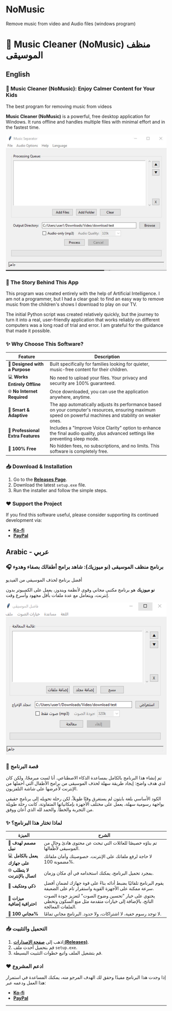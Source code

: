 # NoMusic
Remove music from video and Audio  files (windows program)
# 🎵 Music Cleaner (NoMusic) منظف الموسيقى

## English

### 🎵 Music Cleaner (NoMusic): Enjoy Calmer Content for Your Kids
The best program for removing music from videos

**Music Cleaner (NoMusic)** is a powerful, free desktop application for Windows. It runs offline and handles multiple files with minimal effort and in the fastest time.

![Screenshot of the application's UI](en.jpg)


### 📖 The Story Behind This App

This program was created entirely with the help of Artificial Intelligence. I am not a programmer, but I had a clear goal: to find an easy way to remove music from the children's shows I download to play on our TV.

The initial Python script was created relatively quickly, but the journey to turn it into a real, user-friendly application that works reliably on different computers was a long road of trial and error. I am grateful for the guidance that made it possible.

### ✨ Why Choose This Software?

| Feature | Description |
|---|---|
| 🎯 **Designed with a Purpose** | Built specifically for families looking for quieter, music-free content for their children. |
| 💻 **Works Entirely Offline** | No need to upload your files. Your privacy and security are 100% guaranteed. |
| 🌐 **No Internet Required** | Once downloaded, you can use the application anywhere, anytime. |
| 🚀 **Smart & Adaptive** | The app automatically adjusts its performance based on your computer's resources, ensuring maximum speed on powerful machines and stability on weaker ones. |
| 💎 **Professional Extra Features** | Includes a "Improve Voice Clarity" option to enhance the final audio quality, plus advanced settings like preventing sleep mode. |
| 💸 **100% Free** | No hidden fees, no subscriptions, and no limits. This software is completely free. |

### 📥 Download & Installation

1.  Go to the **[Releases Page](https://studentksuedu-my.sharepoint.com/:u:/g/personal/441106740_student_ksu_edu_sa/ES8smub4HsxNi4ig_p6FTgMBT5KMmINvAfN53-V0DYKY6A?e=MevR9G)**.
2.  Download the latest `setup.exe` file.
3.  Run the installer and follow the simple steps.

### ❤️ Support the Project

If you find this software useful, please consider supporting its continued development via:
- **[Ko-fi](https://ko-fi.com/cvdesign)**
- **[PayPal](mailto:hassan_mohammed32@yahoo.com)**




##  Arabic - عربي

### 🎧 برنامج منظف الموسيقى (نو ميوزيك): شاهد برامج أطفالك بصفاء وهدوء
أفضل برنامج لحذف الموسيقى من الفيديو

**نو ميوزيك** هو برنامج مكتبي مجاني وقوي لأنظمة ويندوز، يعمل على الكمبيوتر بدون إنترنت، ويتعامل مع عدة ملفات بأقل مجهود وأسرع وقت.

![صورة لواجهة البرنامج الرئيسية](image.png)


### 📖 قصة البرنامج

تم إنشاء هذا البرنامج بالكامل بمساعدة الذكاء الاصطناعي. أنا لست مبرمجًا، ولكن كان لدي هدف واضح: إيجاد طريقة سهلة لحذف الموسيقى من برامج الأطفال التي أحملها من الإنترنت لأعرضها على شاشة التلفزيون.

الكود الأساسي بلغة بايثون لم يستغرق وقتًا طويلاً، لكن رحلة تحويله إلى برنامج حقيقي بواجهة رسومية سهلة، يعمل على مختلف الأجهزة بإمكانياتها المتفاوتة، كانت رحلة طويلة من التجربة والخطأ. والحمد لله الذي أعان ووفق.

### ✨ لماذا تختار هذا البرنامج؟

| الميزة | الشرح |
|---|---|
| 🎯 **مصمم لهدف نبيل** | تم بناؤه خصيصًا للعائلات التي تبحث عن محتوى هادئ وخالٍ من الموسيقى لأطفالها. |
| 💻 **يعمل بالكامل على جهازك** | لا حاجة لرفع ملفاتك على الإنترنت. خصوصيتك وأمان ملفاتك مضمونة 100%. |
| 🌐 **لا يتطلب اتصال بالإنترنت** | بمجرد تحميل البرنامج، يمكنك استخدامه في أي مكان وزمان. |
| 🚀 **ذكي ومتكيف** | يقوم البرنامج تلقائيًا بضبط أدائه بناءً على قوة جهازك لضمان أفضل سرعة ممكنة على الأجهزة القوية واستقرار تام على الضعيفة. |
| 💎 **ميزات احترافية إضافية** | يحتوي على خيار "تحسين وضوح الصوت" لتعزيز جودة الصوت الناتج، بالإضافة إلى خيارات متقدمة مثل منع السكون وتخطي الملفات المعالجة. |
| 💸 **مجاني 100%** | لا توجد رسوم خفية، لا اشتراكات، ولا حدود. البرنامج مجاني تمامًا. |
### 📥 التحميل والتثبيت

1.  اذهب إلى **[صفحة الإصدارات (Releases)](https://studentksuedu-my.sharepoint.com/:u:/g/personal/441106740_student_ksu_edu_sa/ES8smub4HsxNi4ig_p6FTgMBT5KMmINvAfN53-V0DYKY6A?e=MevR9G)**.
2.  قم بتحميل أحدث ملف `setup.exe`.
3.  قم بتشغيل الملف واتبع خطوات التثبيت البسيطة.



### ❤️ ادعم المشروع

إذا وجدت هذا البرنامج مفيدًا وحقق لك الهدف المرجو منه، يمكنك المساعدة في استمرار هذا العمل ودعمه عبر:
- **[Ko-fi](https://ko-fi.com/cvdesign)**
- **[PayPal](mailto:hassan_mohammed32@yahoo.com)**

---
